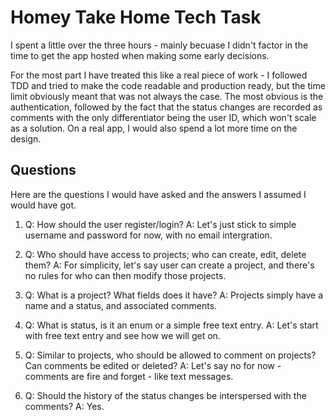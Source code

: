 # Homey Take Home Tech Task

I spent a little over the three hours - mainly becuase I didn't factor
in the time to get the app hosted when making some early decisions.

For the most part I have treated this like a real piece of work - I followed
TDD and tried to make the code readable and production ready, but the time
limit obviously meant that was not always the case. The most obvious is the
authentication, followed by the fact that the status changes are recorded as
comments with the only differentiator being the user ID, which won't scale
as a solution. On a real app, I would also spend a lot more time on the design.

## Questions

Here are the questions I would have asked and the answers
I assumed I would have got.

1. Q: How should the user register/login?
  A: Let's just stick to simple username and password for now,
  with no email intergration.

2. Q: Who should have access to projects; who can create, edit, delete them?
  A: For simplicity, let's say user can create a project, and there's no rules
  for who can then modify those projects.

3. Q: What is a project? What fields does it have?
  A: Projects simply have a name and a status, and associated comments.

4. Q: What is status, is it an enum or a simple free text entry.
  A: Let's start with free text entry and see how we will get on.

5. Q: Similar to projects, who should be allowed to comment on projects?
  Can comments be edited or deleted?
  A: Let's say no for now - comments are fire and forget - like text messages.

6. Q: Should the history of the status changes be interspersed with the comments?
  A: Yes.

